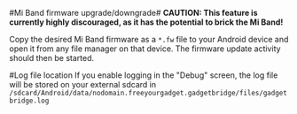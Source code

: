 #Mi Band firmware upgrade/downgrade#
**CAUTION: This feature is currently highly discouraged, as it has the potential to brick the Mi Band!**

Copy the desired Mi Band firmware as a `*.fw` file to your Android device and open it from any file manager on that device. The firmware update activity should then be started.

#Log file location
If you enable logging in the "Debug" screen, the log file will be stored on your external sdcard in `/sdcard/Android/data/nodomain.freeyourgadget.gadgetbridge/files/gadgetbridge.log`